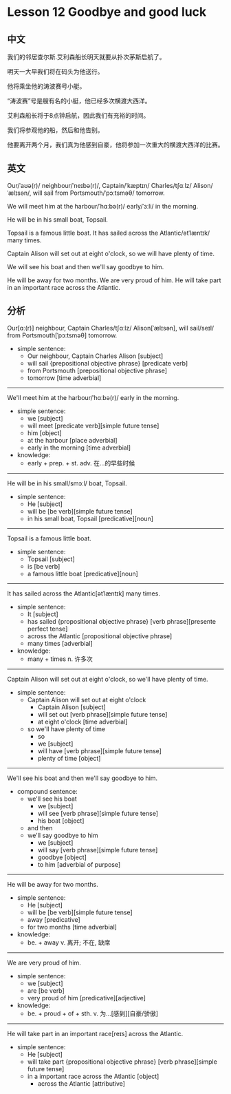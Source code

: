 # Lesson 12 Goodbye and good luck

## 中文

我们的邻居查尔斯.艾利森船长明天就要从扑次茅斯启航了。

明天一大早我们将在码头为他送行。

他将乘坐他的涛波赛号小艇。

“涛波赛”号是艘有名的小艇，他已经多次横渡大西洋。

艾利森船长将于8点钟启航，因此我们有充裕的时间。

我们将参观他的船，然后和他告别。

他要离开两个月，我们真为他感到自豪，他将参加一次重大的横渡大西洋的比赛。

## 英文

Our/ˈaʊə(r)/ neighbour/ˈneɪbə(r)/, Captain/ˈkæptɪn/ Charles/tʃɑːlz/ Alison/ˈælɪsən/, will sail from Portsmouth/ˈpɔːtsməθ/ tomorrow.

We will meet him at the harbour/ˈhɑːbə(r)/ early/ˈɜːli/ in the morning. 

He will be in his small boat, Topsail.

Topsail is a famous little boat. It has sailed across the Atlantic/ətˈlæntɪk/ many times.

Captain Alison will set out at eight o'clock, so we will have plenty of time.

We will see his boat and then we'll say goodbye to him.

He will be away for two months. We are very proud of him. He will take part in an important race across the Atlantic.

## 分析

Our[ɑː(r)] neighbour, Captain Charles/tʃɑːlz/ Alison[ˈælɪsən], will sail/seɪl/ from Portsmouth[ˈpɔːtsməθ] tomorrow. 
- simple sentence:
    - Our neighbour, Captain Charles Alison [subject]
    - will sail {prepositional objective phrase} [predicate verb]
    - from Portsmouth [prepositional objective phrase]
    - tomorrow [time adverbial]
  
---

We'll meet him at the harbour/ˈhɑːbə(r)/ early in the morning.
- simple sentence:
    - we [subject]
    - will meet [predicate verb][simple future tense]
    - him [object]
    - at the harbour [place adverbial]
    - early in the morning [time adverbial]
- knowledge:
    - early + prep. + st.
        adv. 在...的早些时候
  
---

He will be in his small/smɔːl/ boat, Topsail. 
- simple sentence:
    - He [subject]
    - will be [be verb][simple future tense]
    - in his small boat, Topsail [predicative][noun]
  
---


Topsail is a famous little boat. 
- simple sentence:
    - Topsail [subject]
    - is [be verb]
    - a famous little boat [predicative][noun]
  
---


It has sailed across the Atlantic[ətˈlæntɪk] many times.
- simple sentence:
    - It [subject]
    - has sailed {propositional objective phrase} [verb phrase][presente perfect tense]
    - across the Atlantic [propositional objective phrase]
    - many times [adverbial]
- knowledge:
    - many + times
        n. 许多次
  
---


Captain Alison will set out at eight o'clock, so we'll have plenty of time.
- simple sentence:
    - Captain Alison will set out at eight o'clock
        - Captain Alison [subject]
        - will set out [verb phrase][simple future tense]
        - at eight o'clock [time adverbial]
    - so we'll have plenty of time
        - so
        - we [subject]
        - will have [verb phrase][simple future tense]
        - plenty of time [object]
  
---


We'll see his boat and then we'll say goodbye to him.
- compound sentence:
    - we'll see his boat
        - we [subject]
        - will see [verb phrase][simple future tense]
        - his boat [object]
    - and then
    - we'll say goodbye to him
        - we [subject]
        - will say [verb phrase][simple future tense]
        - goodbye [object]
        - to him [adverbial of purpose]
  
---

He will be away for two months.
- simple sentence:
    - He [subject]
    - will be [be verb][simple future tense]
    - away [predicative]
    - for two months [time adverbial]
- knowledge:
    - be. + away
        v. 离开; 不在, 缺席
  
---

We are very proud of him. 
- simple sentence:
    - we [subject]
    - are [be verb]
    - very proud of him [predicative][adjective]
- knowledge:
    - be. + proud + of + sth.
        v. 为...[感到][自豪/骄傲]
  
---

He will take part in an important race[reɪs] across the Atlantic.
- simple sentence:
    - He [subject]
    - will take part {propositional objective phrase} [verb phrase][simple future tense]
    - in a important race across the Atlantic [object]
        - across the Atlantic [attributive]
